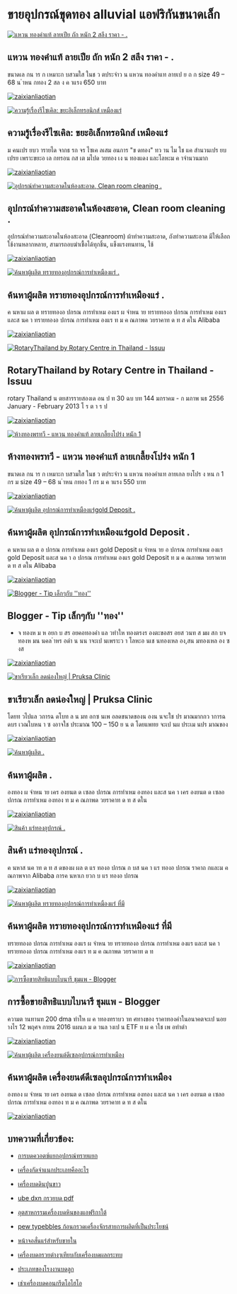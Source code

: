 # ขายอุปกรณ์ขุดทอง alluvial แอฟริกันขนาดเล็ก
<a href="https://mnn.zoosnet.net/LR/Chatpre.aspx?id=MNN94995150&p=https://topgrinding.com/" target="_blank">![แหวน ทองคำแท้ ลายเปีย ถัก หนัก 2 สลึง ราคา - .](https://github.com/technlg/images/blob/main/26.jpg)</a>
## แหวน ทองคำแท้ ลายเปีย ถัก หนัก 2 สลึง ราคา - .
ขนาดเล กน าร ก เหมาะก บสวมใส ในช ว ตประจำว น แหวน ทองคำแท ลายเป ย ถ ก size 49 – 68 น ำหน กทอง 2 สล ง ค าแรง 650 บาท
<a href="https://mnn.zoosnet.net/LR/Chatpre.aspx?id=MNN94995150&p=https://topgrinding.com/" target="_blank"><img src="https://github.com/technlg/images/raw/main/chat11.jpg" alt="zaixianliaotian"/></a><a href="//whatsapp.shibangsoft.com/WhatsApp.php" ><img src="https://github.com/technlg/images/raw/main/chat11.png" alt=""></a>
<a href="https://mnn.zoosnet.net/LR/Chatpre.aspx?id=MNN94995150&p=https://topgrinding.com/" target="_blank">![ความรู้เรื่องรีไซเคิล: ขยะอิเล็กทรอนิกส์ เหมืองแร่ ](https://github.com/technlg/images/blob/main/31.jpg)</a>
## ความรู้เรื่องรีไซเคิล: ขยะอิเล็กทรอนิกส์ เหมืองแร่ 
ม คนเปร ยบว ารายได จากธ รก จร ไซเค ลเสม อนการ "ข ดทอง" ทว าน ไม ใช แค สำนวนเปร ยบเปรย เพราะขยะอ เล กทรอน กส เต มไปด วยทอง เง น ทองแดง และโลหะม ค าจำนวนมาก 
<a href="https://mnn.zoosnet.net/LR/Chatpre.aspx?id=MNN94995150&p=https://topgrinding.com/" target="_blank"><img src="https://github.com/technlg/images/raw/main/chat11.jpg" alt="zaixianliaotian"/></a><a href="//whatsapp.shibangsoft.com/WhatsApp.php" ><img src="https://github.com/technlg/images/raw/main/chat11.png" alt=""></a>
<a href="https://mnn.zoosnet.net/LR/Chatpre.aspx?id=MNN94995150&p=https://topgrinding.com/" target="_blank">![อุปกรณ์ทำความสะอาดในห้องสะอาด, Clean room cleaning .](https://github.com/technlg/images/blob/main/61.jpg)</a>
## อุปกรณ์ทำความสะอาดในห้องสะอาด, Clean room cleaning .
อุปกรณ์ทำความสะอาดในห้องสะอาด (Cleanroom) ผ้าทำความสะอาด, ถังทำความสะอาด มีให้เลือกใช้งานหลากหลาย, สามารถอบฆ่าเชื้อได้ทุกชิ้น, แข็งแรงทนทาน, ใช้ 
<a href="https://mnn.zoosnet.net/LR/Chatpre.aspx?id=MNN94995150&p=https://topgrinding.com/" target="_blank"><img src="https://github.com/technlg/images/raw/main/chat11.jpg" alt="zaixianliaotian"/></a><a href="//whatsapp.shibangsoft.com/WhatsApp.php" ><img src="https://github.com/technlg/images/raw/main/chat11.png" alt=""></a>
<a href="https://mnn.zoosnet.net/LR/Chatpre.aspx?id=MNN94995150&p=https://topgrinding.com/" target="_blank">![ค้นหาผู้ผลิต ทรายทองอุปกรณ์การทำเหมืองแร่ .](https://github.com/technlg/images/blob/main/43.jpg)</a>
## ค้นหาผู้ผลิต ทรายทองอุปกรณ์การทำเหมืองแร่ .
ค นหาผ ผล ต ทรายทองอ ปกรณ การทำเหม องแร ผ จำหน าย ทรายทองอ ปกรณ การทำเหม องแร และส นค า ทรายทองอ ปกรณ การทำเหม องแร ท ม ค ณภาพด วยราคาท ด ท ส ดใน Alibaba 
<a href="https://mnn.zoosnet.net/LR/Chatpre.aspx?id=MNN94995150&p=https://topgrinding.com/" target="_blank"><img src="https://github.com/technlg/images/raw/main/chat11.jpg" alt="zaixianliaotian"/></a><a href="//whatsapp.shibangsoft.com/WhatsApp.php" ><img src="https://github.com/technlg/images/raw/main/chat11.png" alt=""></a>
<a href="https://mnn.zoosnet.net/LR/Chatpre.aspx?id=MNN94995150&p=https://topgrinding.com/" target="_blank">![RotaryThailand by Rotary Centre in Thailand - Issuu](https://github.com/technlg/images/blob/main/41.jpg)</a>
## RotaryThailand by Rotary Centre in Thailand - Issuu
rotary Thailand น ตยสารรายสองเด อน ป ท 30 ฉบ บท 144 มกราคม - ก มภาพ นธ 2556 January - February 2013 โ ร ต า ร ป 
<a href="https://mnn.zoosnet.net/LR/Chatpre.aspx?id=MNN94995150&p=https://topgrinding.com/" target="_blank"><img src="https://github.com/technlg/images/raw/main/chat11.jpg" alt="zaixianliaotian"/></a><a href="//whatsapp.shibangsoft.com/WhatsApp.php" ><img src="https://github.com/technlg/images/raw/main/chat11.png" alt=""></a>
<a href="https://mnn.zoosnet.net/LR/Chatpre.aspx?id=MNN94995150&p=https://topgrinding.com/" target="_blank">![ห้างทองพรทวี - แหวน ทองคำแท้ ลายเกลี้ยงโปร่ง หนัก 1 ](https://github.com/technlg/images/blob/main/60.jpg)</a>
## ห้างทองพรทวี - แหวน ทองคำแท้ ลายเกลี้ยงโปร่ง หนัก 1 
ขนาดเล กน าร ก เหมาะก บสวมใส ในช ว ตประจำว น แหวน ทองคำแท ลายเกล ยงโปร ง หน ก 1 กร ม size 49 – 68 น ำหน กทอง 1 กร ม ค าแรง 550 บาท
<a href="https://mnn.zoosnet.net/LR/Chatpre.aspx?id=MNN94995150&p=https://topgrinding.com/" target="_blank"><img src="https://github.com/technlg/images/raw/main/chat11.jpg" alt="zaixianliaotian"/></a><a href="//whatsapp.shibangsoft.com/WhatsApp.php" ><img src="https://github.com/technlg/images/raw/main/chat11.png" alt=""></a>
<a href="https://mnn.zoosnet.net/LR/Chatpre.aspx?id=MNN94995150&p=https://topgrinding.com/" target="_blank">![ค้นหาผู้ผลิต อุปกรณ์การทำเหมืองแร่gold Deposit .](https://github.com/technlg/images/blob/main/36.jpg)</a>
## ค้นหาผู้ผลิต อุปกรณ์การทำเหมืองแร่gold Deposit .
ค นหาผ ผล ต อ ปกรณ การทำเหม องแร gold Deposit ผ จำหน าย อ ปกรณ การทำเหม องแร gold Deposit และส นค า อ ปกรณ การทำเหม องแร gold Deposit ท ม ค ณภาพด วยราคาท ด ท ส ดใน Alibaba 
<a href="https://mnn.zoosnet.net/LR/Chatpre.aspx?id=MNN94995150&p=https://topgrinding.com/" target="_blank"><img src="https://github.com/technlg/images/raw/main/chat11.jpg" alt="zaixianliaotian"/></a><a href="//whatsapp.shibangsoft.com/WhatsApp.php" ><img src="https://github.com/technlg/images/raw/main/chat11.png" alt=""></a>
<a href="https://mnn.zoosnet.net/LR/Chatpre.aspx?id=MNN94995150&p=https://topgrinding.com/" target="_blank">![Blogger - Tip เล็กๆกับ ''ทอง''](https://github.com/technlg/images/blob/main/24.jpg)</a>
## Blogger - Tip เล็กๆกับ ''ทอง''
- จ ทองห ม ห อยก บ สร อยคอทองคำ แล วทำให ทองตรงร องตะขอสร อยส วนท ส มผ สก บจ ทองห มน นคล ำหร อดำ น นน าจะเป นเพราะว า โลหะอ นเช นทองเหล อง,สน มทองเหล อง ซ งส 
<a href="https://mnn.zoosnet.net/LR/Chatpre.aspx?id=MNN94995150&p=https://topgrinding.com/" target="_blank"><img src="https://github.com/technlg/images/raw/main/chat11.jpg" alt="zaixianliaotian"/></a><a href="//whatsapp.shibangsoft.com/WhatsApp.php" ><img src="https://github.com/technlg/images/raw/main/chat11.png" alt=""></a>
<a href="https://mnn.zoosnet.net/LR/Chatpre.aspx?id=MNN94995150&p=https://topgrinding.com/" target="_blank">![ขาเรียวเล็ก ลดน่องใหญ่ | Pruksa Clinic](https://github.com/technlg/images/blob/main/23.jpg)</a>
## ขาเรียวเล็ก ลดน่องใหญ่ | Pruksa Clinic
โดยท วไปแล วการฉ ดโบท ล น มท อกซ นเพ อลดขนาดของน องน นจะใช ปร มาณมากกว าการฉ ดบร เวณใบหน า ซ งอาจใช ประมาณ 100 – 150 ย น ต โดยแพทย จะเป นผ ประเม นปร มาณของ 
<a href="https://mnn.zoosnet.net/LR/Chatpre.aspx?id=MNN94995150&p=https://topgrinding.com/" target="_blank"><img src="https://github.com/technlg/images/raw/main/chat11.jpg" alt="zaixianliaotian"/></a><a href="//whatsapp.shibangsoft.com/WhatsApp.php" ><img src="https://github.com/technlg/images/raw/main/chat11.png" alt=""></a>
<a href="https://mnn.zoosnet.net/LR/Chatpre.aspx?id=MNN94995150&p=https://topgrinding.com/" target="_blank">![ค้นหาผู้ผลิต .](https://github.com/technlg/images/blob/main/49.jpg)</a>
## ค้นหาผู้ผลิต .
องทอง ผ จำหน าย เคร องยนต ด เซลอ ปกรณ การทำเหม องทอง และส นค า เคร องยนต ด เซลอ ปกรณ การทำเหม องทอง ท ม ค ณภาพด วยราคาท ด ท ส ดใน 
<a href="https://mnn.zoosnet.net/LR/Chatpre.aspx?id=MNN94995150&p=https://topgrinding.com/" target="_blank"><img src="https://github.com/technlg/images/raw/main/chat11.jpg" alt="zaixianliaotian"/></a><a href="//whatsapp.shibangsoft.com/WhatsApp.php" ><img src="https://github.com/technlg/images/raw/main/chat11.png" alt=""></a>
<a href="https://mnn.zoosnet.net/LR/Chatpre.aspx?id=MNN94995150&p=https://topgrinding.com/" target="_blank">![สินค้า แร่ทองอุปกรณ์ .](https://github.com/technlg/images/blob/main/49.jpg)</a>
## สินค้า แร่ทองอุปกรณ์ .
ค นหาส นค าท ด ท ส ดของผ ผล ต แร ทองอ ปกรณ ก บส นค า แร ทองอ ปกรณ ราคาถ กและม ค ณภาพจาก Alibaba การค นหาเก ยวก บ แร ทองอ ปกรณ
<a href="https://mnn.zoosnet.net/LR/Chatpre.aspx?id=MNN94995150&p=https://topgrinding.com/" target="_blank"><img src="https://github.com/technlg/images/raw/main/chat11.jpg" alt="zaixianliaotian"/></a><a href="//whatsapp.shibangsoft.com/WhatsApp.php" ><img src="https://github.com/technlg/images/raw/main/chat11.png" alt=""></a>
<a href="https://mnn.zoosnet.net/LR/Chatpre.aspx?id=MNN94995150&p=https://topgrinding.com/" target="_blank">![ค้นหาผู้ผลิต ทรายทองอุปกรณ์การทำเหมืองแร่ ที่มี ](https://github.com/technlg/images/blob/main/53.jpg)</a>
## ค้นหาผู้ผลิต ทรายทองอุปกรณ์การทำเหมืองแร่ ที่มี 
ทรายทองอ ปกรณ การทำเหม องแร ผ จำหน าย ทรายทองอ ปกรณ การทำเหม องแร และส นค า ทรายทองอ ปกรณ การทำเหม องแร ท ม ค ณภาพด วยราคาท ด ท 
<a href="https://mnn.zoosnet.net/LR/Chatpre.aspx?id=MNN94995150&p=https://topgrinding.com/" target="_blank"><img src="https://github.com/technlg/images/raw/main/chat11.jpg" alt="zaixianliaotian"/></a><a href="//whatsapp.shibangsoft.com/WhatsApp.php" ><img src="https://github.com/technlg/images/raw/main/chat11.png" alt=""></a>
<a href="https://mnn.zoosnet.net/LR/Chatpre.aspx?id=MNN94995150&p=https://topgrinding.com/" target="_blank">![การซื้อขายสิทธิแบบไบนารี ชุมแพ - Blogger](https://github.com/technlg/images/blob/main/5.jpg)</a>
## การซื้อขายสิทธิแบบไบนารี ชุมแพ - Blogger
ความต านทานท 200 dma ทำให ผ ค าทองทราบว าท ศทางของ ราคาทองคำในอนาคตจะเป นอย างไร 12 พฤศจ กายน 2016 แผนภ ม ด านล างเป น ETF ท ผ ค าใช เพ อทำตำ 
<a href="https://mnn.zoosnet.net/LR/Chatpre.aspx?id=MNN94995150&p=https://topgrinding.com/" target="_blank"><img src="https://github.com/technlg/images/raw/main/chat11.jpg" alt="zaixianliaotian"/></a><a href="//whatsapp.shibangsoft.com/WhatsApp.php" ><img src="https://github.com/technlg/images/raw/main/chat11.png" alt=""></a>
<a href="https://mnn.zoosnet.net/LR/Chatpre.aspx?id=MNN94995150&p=https://topgrinding.com/" target="_blank">![ค้นหาผู้ผลิต เครื่องยนต์ดีเซลอุปกรณ์การทำเหมือง ](https://github.com/technlg/images/blob/main/65.jpg)</a>
## ค้นหาผู้ผลิต เครื่องยนต์ดีเซลอุปกรณ์การทำเหมือง 
องทอง ผ จำหน าย เคร องยนต ด เซลอ ปกรณ การทำเหม องทอง และส นค า เคร องยนต ด เซลอ ปกรณ การทำเหม องทอง ท ม ค ณภาพด วยราคาท ด ท ส ดใน 
<a href="https://mnn.zoosnet.net/LR/Chatpre.aspx?id=MNN94995150&p=https://topgrinding.com/" target="_blank"><img src="https://github.com/technlg/images/raw/main/chat11.jpg" alt="zaixianliaotian"/></a><a href="//whatsapp.shibangsoft.com/WhatsApp.php" ><img src="https://github.com/technlg/images/raw/main/chat11.png" alt=""></a>
## บทความที่เกี่ยวข้อง:
* [การบดควอตซ์แยกอุปกรณ์ทรายแยก](%E0%B8%81%E0%B8%B2%E0%B8%A3%E0%B8%9A%E0%B8%94%E0%B8%84%E0%B8%A7%E0%B8%AD%E0%B8%95%E0%B8%8B%E0%B9%8C%E0%B9%81%E0%B8%A2%E0%B8%81%E0%B8%AD%E0%B8%B8%E0%B8%9B%E0%B8%81%E0%B8%A3%E0%B8%93%E0%B9%8C%E0%B8%97%E0%B8%A3%E0%B8%B2%E0%B8%A2%E0%B9%81%E0%B8%A2%E0%B8%81.md)
* [เครื่องกัดจำแนกประเภทคืออะไร](%E0%B9%80%E0%B8%84%E0%B8%A3%E0%B8%B7%E0%B9%88%E0%B8%AD%E0%B8%87%E0%B8%81%E0%B8%B1%E0%B8%94%E0%B8%88%E0%B8%B3%E0%B9%81%E0%B8%99%E0%B8%81%E0%B8%9B%E0%B8%A3%E0%B8%B0%E0%B9%80%E0%B8%A0%E0%B8%97%E0%B8%84%E0%B8%B7%E0%B8%AD%E0%B8%AD%E0%B8%B0%E0%B9%84%E0%B8%A3.md)
* [เครื่องบดดินปูนขาว](%E0%B9%80%E0%B8%84%E0%B8%A3%E0%B8%B7%E0%B9%88%E0%B8%AD%E0%B8%87%E0%B8%9A%E0%B8%94%E0%B8%94%E0%B8%B4%E0%B8%99%E0%B8%9B%E0%B8%B9%E0%B8%99%E0%B8%82%E0%B8%B2%E0%B8%A7.md)
* [ube dxn กรวยบด pdf](ube%20dxn%20%E0%B8%81%E0%B8%A3%E0%B8%A7%E0%B8%A2%E0%B8%9A%E0%B8%94%20pdf.md)
* [อุตสาหกรรมเครื่องบดหินของแอฟริกาใต้](%E0%B8%AD%E0%B8%B8%E0%B8%95%E0%B8%AA%E0%B8%B2%E0%B8%AB%E0%B8%81%E0%B8%A3%E0%B8%A3%E0%B8%A1%E0%B9%80%E0%B8%84%E0%B8%A3%E0%B8%B7%E0%B9%88%E0%B8%AD%E0%B8%87%E0%B8%9A%E0%B8%94%E0%B8%AB%E0%B8%B4%E0%B8%99%E0%B8%82%E0%B8%AD%E0%B8%87%E0%B9%81%E0%B8%AD%E0%B8%9F%E0%B8%A3%E0%B8%B4%E0%B8%81%E0%B8%B2%E0%B9%83%E0%B8%95%E0%B9%89.md)
* [pew typebbles ก้อนกรวดเครื่องจักรสายการผลิตที่เป็นประโยชน์](pew%20typebbles%20%E0%B8%81%E0%B9%89%E0%B8%AD%E0%B8%99%E0%B8%81%E0%B8%A3%E0%B8%A7%E0%B8%94%E0%B9%80%E0%B8%84%E0%B8%A3%E0%B8%B7%E0%B9%88%E0%B8%AD%E0%B8%87%E0%B8%88%E0%B8%B1%E0%B8%81%E0%B8%A3%E0%B8%AA%E0%B8%B2%E0%B8%A2%E0%B8%81%E0%B8%B2%E0%B8%A3%E0%B8%9C%E0%B8%A5%E0%B8%B4%E0%B8%95%E0%B8%97%E0%B8%B5%E0%B9%88%E0%B9%80%E0%B8%9B%E0%B9%87%E0%B8%99%E0%B8%9B%E0%B8%A3%E0%B8%B0%E0%B9%82%E0%B8%A2%E0%B8%8A%E0%B8%99%E0%B9%8C.md)
* [หน้าจอสั่นแร่สำหรับขายใน](%E0%B8%AB%E0%B8%99%E0%B9%89%E0%B8%B2%E0%B8%88%E0%B8%AD%E0%B8%AA%E0%B8%B1%E0%B9%88%E0%B8%99%E0%B9%81%E0%B8%A3%E0%B9%88%E0%B8%AA%E0%B8%B3%E0%B8%AB%E0%B8%A3%E0%B8%B1%E0%B8%9A%E0%B8%82%E0%B8%B2%E0%B8%A2%E0%B9%83%E0%B8%99.md)
* [เครื่องบดกรวยต่างๆเทียบกับเครื่องบดผลกระทบ](%E0%B9%80%E0%B8%84%E0%B8%A3%E0%B8%B7%E0%B9%88%E0%B8%AD%E0%B8%87%E0%B8%9A%E0%B8%94%E0%B8%81%E0%B8%A3%E0%B8%A7%E0%B8%A2%E0%B8%95%E0%B9%88%E0%B8%B2%E0%B8%87%E0%B9%86%E0%B9%80%E0%B8%97%E0%B8%B5%E0%B8%A2%E0%B8%9A%E0%B8%81%E0%B8%B1%E0%B8%9A%E0%B9%80%E0%B8%84%E0%B8%A3%E0%B8%B7%E0%B9%88%E0%B8%AD%E0%B8%87%E0%B8%9A%E0%B8%94%E0%B8%9C%E0%B8%A5%E0%B8%81%E0%B8%A3%E0%B8%B0%E0%B8%97%E0%B8%9A.md)
* [ประเภทของโรงงานบดลูก](%E0%B8%9B%E0%B8%A3%E0%B8%B0%E0%B9%80%E0%B8%A0%E0%B8%97%E0%B8%82%E0%B8%AD%E0%B8%87%E0%B9%82%E0%B8%A3%E0%B8%87%E0%B8%87%E0%B8%B2%E0%B8%99%E0%B8%9A%E0%B8%94%E0%B8%A5%E0%B8%B9%E0%B8%81.md)
* [เช่าเครื่องบดคอนกรีตโอไฮโอ](%E0%B9%80%E0%B8%8A%E0%B9%88%E0%B8%B2%E0%B9%80%E0%B8%84%E0%B8%A3%E0%B8%B7%E0%B9%88%E0%B8%AD%E0%B8%87%E0%B8%9A%E0%B8%94%E0%B8%84%E0%B8%AD%E0%B8%99%E0%B8%81%E0%B8%A3%E0%B8%B5%E0%B8%95%E0%B9%82%E0%B8%AD%E0%B9%84%E0%B8%AE%E0%B9%82%E0%B8%AD.md)
